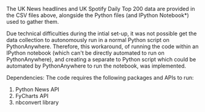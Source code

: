 The UK News headlines and UK Spotify Daily Top 200 data are provided in the CSV files above, alongside the Python files (and IPython Notebook*) used to gather them.

Due technical difficulties during the intial set-up, it was not possible get the data collection to autonomously run in a normal Python script on PythonAnywhere. Therefore, this workaround, of running the code within an IPython notebook (which can't be directly automated to run on PythonAnywhere), and creating a separate to Python script which could be automated by PythonAnywhere to run the notebook, was implemented.

Dependencies:
The code requires the following packages and APIs to run:
1. Python News API
2. FyCharts API
3. nbconvert library
